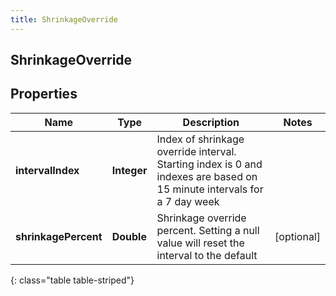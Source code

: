 ```yaml
---
title: ShrinkageOverride
---
```

## ShrinkageOverride


## Properties

| Name | Type | Description | Notes |
| ------------ | ------------- | ------------- | ------------- |
| **intervalIndex** | **Integer** | Index of shrinkage override interval. Starting index is 0 and indexes are based on 15 minute intervals for a 7 day week |  |
| **shrinkagePercent** | **Double** | Shrinkage override percent. Setting a null value will reset the interval to the default |  [optional] |
{: class="table table-striped"}



